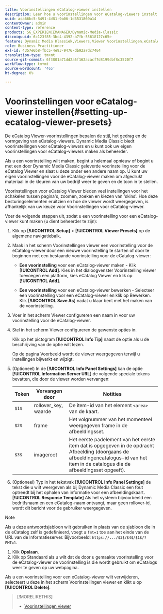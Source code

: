```yaml
---
title: Voorinstellingen eCatalog-viewer instellen
description: Leer hoe u voorinstellingen voor eCatalog-viewers instelt.
uuid: aca66bc5-8491-4d81-9a06-1d3531860a14
contentOwner: admin
content-type: reference
products: SG_EXPERIENCEMANAGER/Dynamic-Media-Classic
discoiquuid: 6c123f85-3bc4-4392-a7fb-55618127c65e
feature: Dynamic Media Klassiek,Viewers,Viewer Voorinstellingen,eCatalog
role: Business Practitioner
exl-id: 4357e6b8-fbc5-4e93-9476-db92a7dc7464
translation-type: tm+mt
source-git-commit: 6f3801a71dd2a5f162acacf7d8199dbf8c3520f7
workflow-type: tm+mt
source-wordcount: '465'
ht-degree: 0%

---
```


# Voorinstellingen voor eCatalog-viewer instellen{#setting-up-ecatalog-viewer-presets}

De eCatalog Viewer-voorinstellingen bepalen de stijl, het gedrag en de vormgeving van eCatalog-viewers. Dynamic Media Classic biedt voorinstellingen voor eCatalog-viewers en u kunt ook uw eigen voorinstellingen voor eCatalog-viewers maken als beheerder.

Als u een voorinstelling wilt maken, begint u helemaal opnieuw of begint u met een door Dynamic Media Classic geleverde voorinstelling voor de eCatalog Viewer en slaat u deze onder een andere naam op. U kunt uw eigen voorinstellingen voor de eCatalog-viewer maken om afgedrukt materiaal in de kleuren van uw bedrijf weer te geven en de toon in te stellen.

Voorinstellingen voor eCatalog Viewer bieden veel instellingen voor het schakelen tussen pagina&#39;s, zoomen, zoeken en kiezen van &#39;skins&#39;. Hoe deze besturingselementen eruitzien en hoe de viewer wordt weergegeven, is afhankelijk van uw keuze voor Voorinstellingen voor eCatalog-viewer.

Voer de volgende stappen uit, zodat u een voorinstelling voor een eCatalog-viewer kunt maken (u dient beheerder te zijn):

1. Klik op **[!UICONTROL Setup]** > **[!UICONTROL Viewer Presets]** op de algemene navigatiebalk.
1. Maak in het scherm Voorinstellingen viewer een voorinstelling voor de eCatalog-viewer door een nieuwe voorinstelling te starten of door te beginnen met een bestaande voorinstelling voor de eCatalog-viewer:

   * **Een voorinstelling**  voor een eCatalog-viewer maken - Klik  **[!UICONTROL Add]**. Kies in het dialoogvenster Voorinstelling viewer toevoegen een platform, kies eCatalog Viewer en klik op **[!UICONTROL Add]**.

   * **Een voorinstelling**  voor een eCatalog-viewer bewerken - Selecteer een voorinstelling voor een eCatalog-viewer en klik op Bewerken. Klik **[!UICONTROL Save As]** nadat u klaar bent met het maken van de voorinstelling.

1. Voer in het scherm Viewer configureren een naam in voor uw voorinstelling voor de eCatalog-viewer.
1. Stel in het scherm Viewer configureren de gewenste opties in.

   Klik op het pictogram **[!UICONTROL Info Tip]** naast de optie als u de beschrijving van de optie wilt lezen.

   Op de pagina Voorbeeld wordt de viewer weergegeven terwijl u instellingen bijwerkt en wijzigt.

1. (Optioneel) In de **[!UICONTROL Info Panel Settings]** kan de optie **[!UICONTROL Information Server URL]** de volgende speciale tokens bevatten, die door de viewer worden vervangen:

   | Token | Vervangen door | Notities |
   |--- |--- |--- |
   | `$1$` | rollover_key, waarde | De item-id van het element `<area>` van de kaart. |
   | `$2$` | frame | Het volgnummer van het momenteel weergegeven frame in de afbeeldingsset. |
   | `$3$` | imageroot | Het eerste padelement van het eerste item dat is opgegeven in de opdracht Afbeelding (doorgaans de afbeeldingencatalogus-id van het item in de catalogus die de afbeeldingsset opgeeft). |

1. (Optioneel) Typ in het tekstvak **[!UICONTROL Info Panel Settings]** de tekst die u wilt weergeven als bij Dynamic Media Classic een fout optreedt bij het ophalen van informatie voor een afbeeldingskaart. **[!UICONTROL Response Template]** Als het systeem bijvoorbeeld een bedrijfsnaam en een eCatalog-naam ontvangt, maar geen rollover-id, wordt dit bericht voor de gebruiker weergegeven.

>[!NOTE]
>
>Als u deze antwoordsjabloon wilt gebruiken in plaats van de sjabloon die in de eCatalog zelf is gedefinieerd, voegt u `fmt=1` toe aan het einde van de URL van de Informatieserver. Bijvoorbeeld: `https://.../$3$/$4$/$1$/?FMT=1`.

1. Klik **Opslaan**.
1. Klik op Standaard als u wilt dat de door u gemaakte voorinstelling voor de eCatalog-viewer de voorinstelling is die wordt gebruikt om eCatalogs weer te geven op uw webpagina.

Als u een voorinstelling voor een eCatalog-viewer wilt verwijderen, selecteert u deze in het scherm Voorinstellingen viewer en klikt u op **[!UICONTROL Delete]**.

>[!MORELIKETHIS]
>
>* [Voorinstellingen viewer](application-setup.md#viewer_presets)

